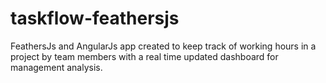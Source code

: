# taskflow-feathersjs
FeathersJs and AngularJs app created to keep track of working hours in a project by team members with a real time updated dashboard for management analysis.
